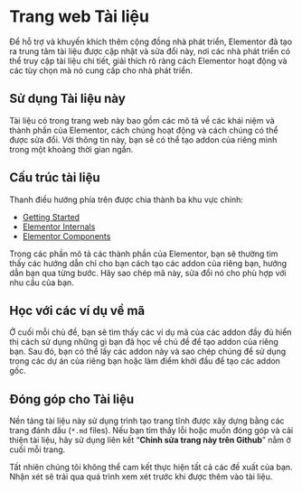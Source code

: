 # Trang web Tài liệu

<Badge type="tip" vertical="top" text="Elementor Core" /> <Badge type="warning" vertical="top" text="Basic" />

Để hỗ trợ và khuyến khích thêm cộng đồng nhà phát triển, Elementor đã tạo ra trung tâm tài liệu được cập nhật và sửa đổi này, nơi các nhà phát triển có thể truy cập tài liệu chi tiết, giải thích rõ ràng cách Elementor hoạt động và các tùy chọn mà nó cung cấp cho nhà phát triển.

## Sử dụng Tài liệu này

Tài liệu có trong trang web này bao gồm các mô tả về các khái niệm và thành phần của Elementor, cách chúng hoạt động và cách chúng có thể được sửa đổi. Với thông tin này, bạn sẽ có thể tạo addon của riêng mình trong một khoảng thời gian ngắn.

## Cấu trúc tài liệu

Thanh điều hướng phía trên được chia thành ba khu vực chính:

* [Getting Started](./../getting-started/)
* [Elementor Internals](./internals/)
* [Elementor Components](./components/)

Trong các phần mô tả các thành phần của Elementor, bạn sẽ thường tìm thấy các hướng dẫn chỉ cho bạn cách tạo các addon của riêng bạn, hướng dẫn bạn qua từng bước. Hãy sao chép mã này, sửa đổi nó cho phù hợp với nhu cầu của bạn.

## Học với các ví dụ về mã

Ở cuối mỗi chủ đề, bạn sẽ tìm thấy các ví dụ mã của các addon đầy đủ hiển thị cách sử dụng những gì bạn đã học về chủ đề để tạo addon của riêng bạn. Sau đó, bạn có thể lấy các addon này và sao chép chúng để sử dụng trong các dự án của riêng bạn hoặc làm điểm khởi đầu để tạo các addon gốc.

## Đóng góp cho Tài liệu

Nền tảng tài liệu này sử dụng trình tạo trang tĩnh được xây dựng bằng các trang đánh dấu (`*.md` files). Nếu bạn tìm thấy lỗi hoặc muốn đóng góp và cải thiện tài liệu, hãy sử dụng liên kết “**Chỉnh sửa trang này trên Github**” nằm ở cuối mỗi trang.

Tất nhiên chúng tôi không thể cam kết thực hiện tất cả các đề xuất của bạn. Nhận xét sẽ trải qua quá trình xem xét trước khi được thêm vào tài liệu.
